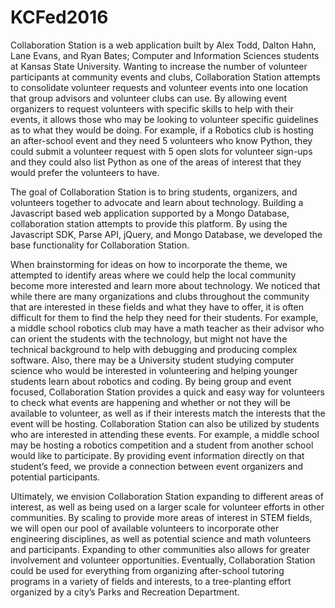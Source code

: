 # KCFed2016

Collaboration Station is a web application built by Alex Todd, Dalton Hahn, Lane Evans, and Ryan Bates; Computer and Information Sciences students at Kansas State University.  Wanting to increase the number of volunteer participants at community events and clubs, Collaboration Station attempts to consolidate volunteer requests and volunteer events into one location that group advisors and volunteer clubs can use.  By allowing event organizers to request volunteers with specific skills to help with their events, it allows those who may be looking to volunteer specific guidelines as to what they would be doing.  For example, if a Robotics club is hosting an after-school event and they need 5 volunteers who know Python, they could submit a volunteer request with 5 open slots for volunteer sign-ups and they could also list Python as one of the areas of interest that they would prefer the volunteers to have.


The goal of Collaboration Station is to bring students, organizers, and volunteers together to advocate and learn about technology.  Building a Javascript based web application supported by a Mongo Database, collaboration station attempts to provide this platform.  By using the Javascript SDK, Parse API, jQuery, and Mongo Database, we developed the base functionality for Collaboration Station.


When brainstorming for ideas on how to incorporate the theme, we attempted to identify areas where we could help the local community become more interested and learn more about technology.  We noticed that while there are many organizations and clubs throughout the community that are interested in these fields and what they have to offer, it is often difficult for them to find the help they need for their students.  For example, a middle school robotics club may have a math teacher as their advisor who can orient the students with the technology, but might not have the technical background to help with debugging and producing complex software.  Also, there may be a University student studying computer science who would be interested in volunteering and helping younger students learn about robotics and coding.  By being group and event focused, Collaboration Station provides a quick and easy way for volunteers to check what events are happening and whether or not they will be available to volunteer, as well as if their interests match the interests that the event will be hosting.  Collaboration Station can also be utilized by students who are interested in attending these events.  For example, a middle school may be hosting a robotics competition and a student from another school would like to participate.  By providing event information directly on that student’s feed, we provide a connection between event organizers and potential participants.


Ultimately, we envision Collaboration Station expanding to different areas of interest, as well as being used on a larger scale for volunteer efforts in other communities.  By scaling to provide more areas of interest in STEM fields, we will open our pool of available volunteers to incorporate other engineering disciplines, as well as potential science and math volunteers and participants.  Expanding to other communities also allows for greater involvement and volunteer opportunities.  Eventually, Collaboration Station could be used for everything from organizing after-school tutoring programs in a variety of fields and interests, to a tree-planting effort organized by a city’s Parks and Recreation Department.
